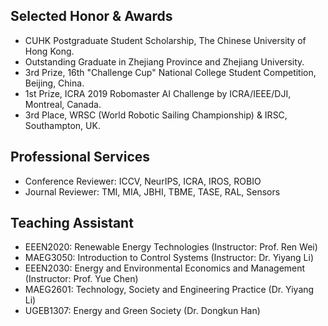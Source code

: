 ## Selected Honor & Awards
- CUHK Postgraduate Student Scholarship, The Chinese University of Hong Kong.
- Outstanding Graduate in Zhejiang Province and Zhejiang University.
- 3rd Prize, 16th "Challenge Cup" National College Student Competition, Beijing, China.
- 1st Prize, ICRA 2019 Robomaster AI Challenge by ICRA/IEEE/DJI, Montreal, Canada.
- 3rd Place, WRSC (World Robotic Sailing Championship) & IRSC, Southampton, UK.

## Professional Services

<ul style="margin:0 0 5px;">
  <li><autocolor>Conference Reviewer: ICCV, NeurIPS, ICRA, IROS, ROBIO</autocolor></li>
  <li><autocolor>Journal Reviewer: TMI, MIA, JBHI, TBME, TASE, RAL, Sensors</autocolor></li>
</ul>

## Teaching Assistant
<ul style="margin:0 0 5px;">
<li>EEEN2020: Renewable Energy Technologies (Instructor: Prof. Ren Wei)</li>
<li>MAEG3050: Introduction to Control Systems (Instructor: Dr. Yiyang Li)</li>
<li>EEEN2030: Energy and Environmental Economics and Management (Instructor: Prof. Yue Chen)</li>
  <li>MAEG2601: Technology, Society and Engineering Practice (Dr. Yiyang Li)</li>
  <li>UGEB1307: Energy and Green Society (Dr. Dongkun Han)</li>
</ul>
